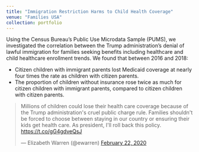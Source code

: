 ```yaml
---
title: "Immigration Restriction Harms to Child Health Coverage"
venue: "Families USA"
collection: portfolio
---
```


Using the Census Bureau’s Public Use Microdata Sample (PUMS), we investigated the correlation between the Trump administration’s denial of lawful immigration for families seeking benefits including healthcare and child healthcare enrollment trends. We found that between 2016 and 2018:
- Citizen children with immigrant parents lost Medicaid coverage at nearly four times the rate as children with citizen parents.
- The proportion of children without insurance rose twice as much for citizen children with immigrant parents, compared to citizen children with citizen parents.

<blockquote class="twitter-tweet"><p lang="en" dir="ltr">Millions of children could lose their health care coverage because of the Trump administration&#39;s cruel public charge rule. Families shouldn&#39;t be forced to choose between staying in our country or ensuring their kids get health care. As president, I&#39;ll roll back this policy. <a href="https://t.co/gG4gdveQsJ">https://t.co/gG4gdveQsJ</a></p>&mdash; Elizabeth Warren (@ewarren) <a href="https://twitter.com/ewarren/status/1231234184032681985?ref_src=twsrc%5Etfw">February 22, 2020</a></blockquote> <script async src="https://platform.twitter.com/widgets.js" charset="utf-8"></script>